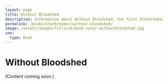 ```yaml
---
layout: page
title: Without Bloodshed
description: Information about Without Bloodshed, the first Starbreaker novel published in 2013 by Matthew Graybosch.
permalink: /books/starbreaker/without-bloodshed/
image: /assets/images/fullsize/book-cover-withoutbloodshed.jpg
seo:
  type: Book 
---
```

# Without Bloodshed

(Content coming soon.)